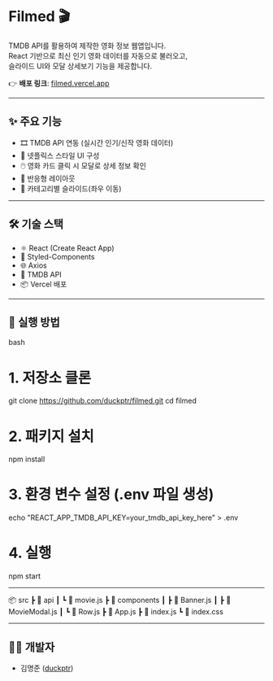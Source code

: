 # Filmed 🎬

TMDB API를 활용하여 제작한 영화 정보 웹앱입니다.  
React 기반으로 최신 인기 영화 데이터를 자동으로 불러오고,  
슬라이드 UI와 모달 상세보기 기능을 제공합니다.

👉 **배포 링크**: [filmed.vercel.app](https://filmed-3153r0429-chorongs-projects.vercel.app/)

---

## ✨ 주요 기능

- 🎞️ TMDB API 연동 (실시간 인기/신작 영화 데이터)
- 🎨 넷플릭스 스타일 UI 구성
- 🖱️ 영화 카드 클릭 시 모달로 상세 정보 확인
- 📱 반응형 레이아웃
- 🔁 카테고리별 슬라이드(좌우 이동)

---

## 🛠 기술 스택

- ⚛️ React (Create React App)
- 💅 Styled-Components
- 🌐 Axios
- 🔐 TMDB API
- 📦 Vercel 배포

---

## 🚀 실행 방법

bash
# 1. 저장소 클론
git clone https://github.com/duckptr/filmed.git
cd filmed

# 2. 패키지 설치
npm install

# 3. 환경 변수 설정 (.env 파일 생성)
echo "REACT_APP_TMDB_API_KEY=your_tmdb_api_key_here" > .env

# 4. 실행
npm start

---

📦 src
 ┣ 📂 api
 ┃ ┗ 📜 movie.js
 ┣ 📂 components
 ┃ ┣ 📜 Banner.js
 ┃ ┣ 📜 MovieModal.js
 ┃ ┗ 📜 Row.js
 ┣ 📜 App.js
 ┣ 📜 index.js
 ┗ 📜 index.css

---

## 👨‍💻 개발자

- 김명준 ([duckptr](https://github.com/duckptr))
